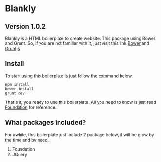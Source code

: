 # Blankly

## Version 1.0.2

Blankly is a HTML boilerplate to create website. This package using Bower and Grunt. So, if you are not familiar with it, just visit this link [Bower](http://bower.io/ "Bower package manager") and [Gruntjs](http://gruntjs.com/ "Grunt task runner")

## Install

To start using this boilerplate is just follow the command below.

```
npm install
bower install
grunt dev
```

That's it, you ready to use this boilerplate. All you need to know is just read [Foundation](http://foundation.zurb.com/ "Foundation") for reference.

## What packages included?

For awhile, this boilerplate just include 2 package below, it will be grow by the time and by need.

1. Foundation
2. JQuery
